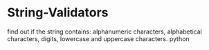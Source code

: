 # String-Validators
find out if the string  contains: alphanumeric characters, alphabetical characters, digits, lowercase and uppercase characters.
python
